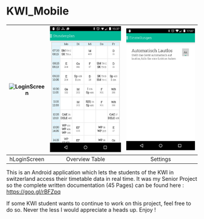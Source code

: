 KWI_Mobile
==========

| ![LoginScreen](https://raw.githubusercontent.com/Hadjimina/KWI_Mobile/master/KWIfront.png)  | ![Table](https://raw.githubusercontent.com/Hadjimina/KWI_Mobile/master/table.png) | ![Settings](https://raw.githubusercontent.com/Hadjimina/KWI_Mobile/master/settings.png) |
|:---:|:---:|:---:|
| hLoginScreen | Overview Table | Settings |

This is an Android application which lets the students of the KWI in switzerland access their timetable data in real time.
It was my Senior Project so the complete written documentation (45 Pages) can be found here : https://goo.gl/rBFZpq

If some KWI student wants to continue to work on this project, feel free to do so. Never the less I would appreciate a heads up. Enjoy !
